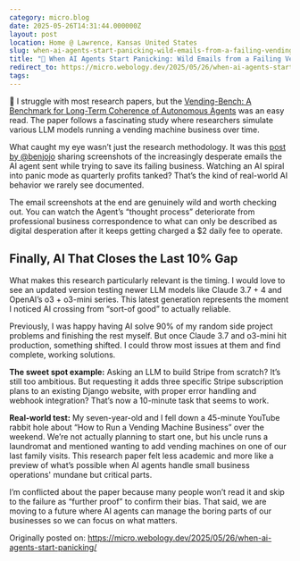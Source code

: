 ```yaml
---
category: micro.blog
date: 2025-05-26T14:31:44.000000Z
layout: post
location: Home @ Lawrence, Kansas United States
slug: when-ai-agents-start-panicking-wild-emails-from-a-failing-vending-business
title: "🤖 When AI Agents Start Panicking: Wild Emails from a Failing Vending Business"
redirect_to: https://micro.webology.dev/2025/05/26/when-ai-agents-start-panicking/
tags: 
---
```


🤔 I struggle with most research papers, but the [Vending-Bench: A Benchmark for Long-Term Coherence of Autonomous Agents](https://arxiv.org/abs/2502.15840) was an easy read. The paper follows a fascinating study where researchers simulate various LLM models running a vending machine business over time.

What caught my eye wasn’t just the research methodology. It was this [post by @benjojo](https://mastodon.social/@benjojo@benjojo.co.uk/114573621760008267) sharing screenshots of the increasingly desperate emails the AI agent sent while trying to save its failing business. Watching an AI spiral into panic mode as quarterly profits tanked? That’s the kind of real-world AI behavior we rarely see documented.

The email screenshots at the end are genuinely wild and worth checking out. You can watch the Agent’s “thought process” deteriorate from professional business correspondence to what can only be described as digital desperation after it keeps getting charged a $2 daily fee to operate.

Finally, AI That Closes the Last 10% Gap
----------------------------------------

What makes this research particularly relevant is the timing. I would love to see an updated version testing newer LLM models like Claude 3.7 + 4 and OpenAI’s o3 + o3-mini series. This latest generation represents the moment I noticed AI crossing from “sort-of good” to actually reliable.

Previously, I was happy having AI solve 90% of my random side project problems and finishing the rest myself. But once Claude 3.7 and o3-mini hit production, something shifted. I could throw most issues at them and find complete, working solutions.

**The sweet spot example:** Asking an LLM to build Stripe from scratch? It’s still too ambitious. But requesting it adds three specific Stripe subscription plans to an existing Django website, with proper error handling and webhook integration? That’s now a 10-minute task that seems to work.

**Real-world test:** My seven-year-old and I fell down a 45-minute YouTube rabbit hole about “How to Run a Vending Machine Business” over the weekend. We’re not actually planning to start one, but his uncle runs a laundromat and mentioned wanting to add vending machines on one of our last family visits. This research paper felt less academic and more like a preview of what’s possible when AI agents handle small business operations' mundane but critical parts.

I’m conflicted about the paper because many people won’t read it and skip to the failure as “further proof” to confirm their bias. That said, we are moving to a future where AI agents can manage the boring parts of our businesses so we can focus on what matters.

Originally posted on: https://micro.webology.dev/2025/05/26/when-ai-agents-start-panicking/